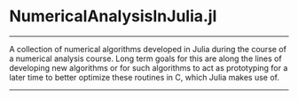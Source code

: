 # NumericalAnalysisInJulia.jl
---

A collection of numerical algorithms developed in Julia during the course of  a numerical analysis course. Long term goals for this are along the lines of developing new algorithms or for such algorithms to act as prototyping for a later time to better optimize these routines in C, which Julia makes use of.

---